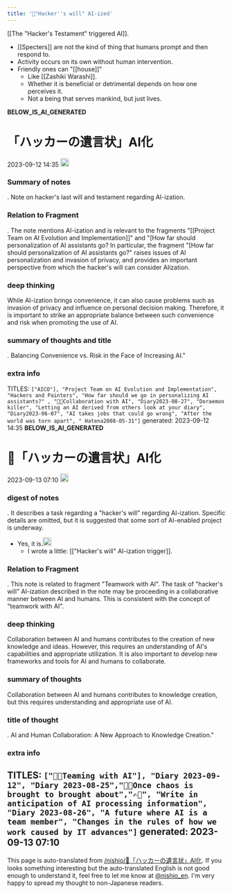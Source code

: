 ```yaml
---
title: '🔁"Hacker''s will" AI-ized'
---
```


[[The "Hacker's Testament" triggered AI]].
- [[Specters]] are not the kind of thing that humans prompt and then respond to.
- Activity occurs on its own without human intervention.
- Friendly ones can "[[house]]"
    - Like [[Zashiki Warashi]].
    - Whether it is beneficial or detrimental depends on how one perceives it.
    - Not a being that serves mankind, but just lives.

__BELOW_IS_AI_GENERATED__
# 「ハッカーの遺言状」AI化
 2023-09-12 14:35 <img src='https://scrapbox.io/api/pages/nishio-en/omni/icon' alt='omni.icon' height="19.5"/>
### Summary of notes
.
Note on hacker's last will and testament regarding AI-ization.

### Relation to Fragment
.
The note mentions AI-ization and is relevant to the fragments "[[Project Team on AI Evolution and Implementation]]" and "[How far should personalization of AI assistants go? In particular, the fragment "[How far should personalization of AI assistants go?" raises issues of AI personalization and invasion of privacy, and provides an important perspective from which the hacker's will can consider AIization.

### deep thinking
While AI-ization brings convenience, it can also cause problems such as invasion of privacy and influence on personal decision making. Therefore, it is important to strike an appropriate balance between such convenience and risk when promoting the use of AI.

### summary of thoughts and title
.
Balancing Convenience vs. Risk in the Face of Increasing AI."

### extra info
TITLES: `["AICO"], "Project Team on AI Evolution and Implementation", "Hackers and Painters", "How far should we go in personalizing AI assistants?" , "🤖🔁Collaboration with AI", "Diary2023-08-27", "Doraemon killer", "Letting an AI derived from others look at your diary", "Diary2023-06-07", "AI takes jobs that could go wrong", "After the world was torn apart", " Hatena2008-05-31"]`
generated: 2023-09-12 14:35
__BELOW_IS_AI_GENERATED__
# 🔁「ハッカーの遺言状」AI化
 2023-09-13 07:10 <img src='https://scrapbox.io/api/pages/nishio-en/omni/icon' alt='omni.icon' height="19.5"/>
### digest of notes
.
It describes a task regarding a "hacker's will" regarding AI-ization. Specific details are omitted, but it is suggested that some sort of AI-enabled project is underway.
- Yes, it is.<img src='https://scrapbox.io/api/pages/nishio-en/nishio/icon' alt='nishio.icon' height="19.5"/>
    - I wrote a little: [["Hacker's will" AI-ization trigger]].

### Relation to Fragment
.
This note is related to fragment "Teamwork with AI". The task of "hacker's will" AI-ization described in the note may be proceeding in a collaborative manner between AI and humans. This is consistent with the concept of "teamwork with AI".

### deep thinking
Collaboration between AI and humans contributes to the creation of new knowledge and ideas. However, this requires an understanding of AI's capabilities and appropriate utilization. It is also important to develop new frameworks and tools for AI and humans to collaborate.

### summary of thoughts
Collaboration between AI and humans contributes to knowledge creation, but this requires understanding and appropriate use of AI.

### title of thought
.
AI and Human Collaboration: A New Approach to Knowledge Creation."

### extra info
TITLES: `["🤖🔁Teaming with AI"], "Diary 2023-09-12", "Diary 2023-08-25","🤖🔁Once chaos is brought to brought about","✍️🤖", "Write in anticipation of AI processing information", "Diary 2023-08-26", "A future where AI is a team member", "Changes in the rules of how we work caused by IT advances"]`
generated: 2023-09-13 07:10
---
This page is auto-translated from [/nishio/🔁「ハッカーの遺言状」AI化](https://scrapbox.io/nishio/🔁「ハッカーの遺言状」AI化). If you looks something interesting but the auto-translated English is not good enough to understand it, feel free to let me know at [@nishio_en](https://twitter.com/nishio_en). I'm very happy to spread my thought to non-Japanese readers.